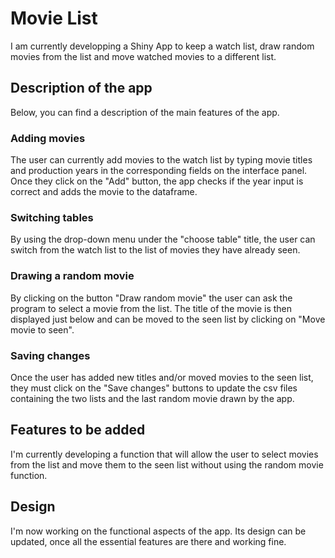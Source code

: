 # Movie List
I am currently developping a Shiny App to keep a watch list, draw random movies from the list and move watched movies to a different list.
## Description of the app
Below, you can find a description of the main features of the app.
### Adding movies
The user can currently add movies to the watch list by typing movie titles and production years in the corresponding fields on the interface panel. Once they click on the "Add" button, the app checks if the year input is correct and adds the movie to the dataframe.
### Switching tables
By using the drop-down menu under the "choose table" title, the user can switch from the watch list to the list of movies they have already seen.
### Drawing a random movie
By clicking on the button "Draw random movie" the user can ask the program to select a movie from the list. The title of the movie is then displayed just below and can be moved to the seen list by clicking on "Move movie to seen".
### Saving changes
Once the user has added new titles and/or moved movies to the seen list, they must click on the "Save changes" buttons to update the csv files containing the two lists and the last random movie drawn by the app.

## Features to be added
I'm currently developing a function that will allow the user to select movies from the list and move them to the seen list without using the random movie function.

## Design
I'm now working on the functional aspects of the app. Its design can be updated, once all the essential features are there and working fine.
